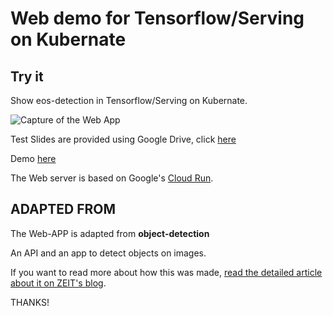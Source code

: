 # Web demo for Tensorflow/Serving on Kubernate

## Try it

Show eos-detection in Tensorflow/Serving on Kubernate. 

![Capture of the Web App](https://drive.google.com/uc?id=10xartG0QqZbcOyToH3MojrLuka6bga-V&export=download)

Test Slides are provided using Google Drive, click [here](https://drive.google.com/file/d/13lXgS3ZmFv3YtQhQAzb5Iw8Mf2DOkmI5/view)

Demo [here](https://eosnext-o5jdmxcucq-uc.a.run.app)

The Web server is based on Google's [Cloud Run](https://cloud.google.com/run/).

## ADAPTED FROM

The Web-APP is adapted from **object-detection**

An API and an app to detect objects on images. 

If you want to read more about how this was made, [read the detailed article about it on ZEIT's blog](https://zeit.co/blog/serverless-machine-learning).

THANKS!